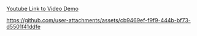 [Youtube Link to Video Demo](https://youtu.be/F0ttyo85A9Y)

https://github.com/user-attachments/assets/cb9469ef-f9f9-444b-bf73-d5501f41ddfe

